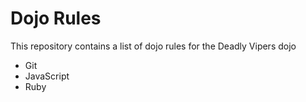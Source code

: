 Dojo Rules
==========

This repository contains a list of dojo rules for the Deadly Vipers dojo

* Git
* JavaScript
* Ruby
